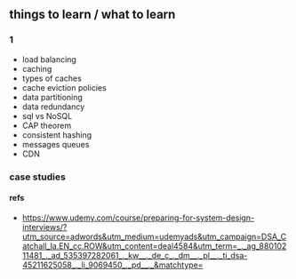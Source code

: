 

## things to learn / what to learn 

### 1 
- load balancing 
- caching 
- types of  caches
- cache eviction policies 
- data partitioning 
- data redundancy 
- sql vs NoSQL
- CAP theorem 
- consistent hashing 
- messages queues
- CDN 


### case studies 
#### refs 
- https://www.udemy.com/course/preparing-for-system-design-interviews/?utm_source=adwords&utm_medium=udemyads&utm_campaign=DSA_Catchall_la.EN_cc.ROW&utm_content=deal4584&utm_term=_._ag_88010211481_._ad_535397282061_._kw__._de_c_._dm__._pl__._ti_dsa-45211625058_._li_9069450_._pd__._&matchtype= 